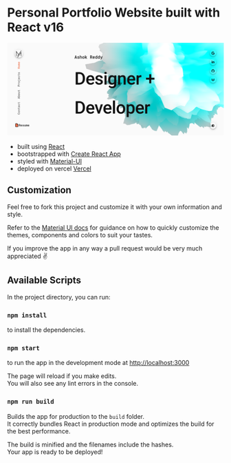 # Personal Portfolio Website built with React v16

[![Screenshot](/public/social-image.png)](https://portfolio-palannagariashok.vercel.app/)

- built using [React](https://reactjs.org)
- bootstrapped with [Create React App](https://github.com/facebook/create-react-app)
- styled with [Material-UI](https://material-ui.com)
- deployed on vercel [Vercel](https://vercel.com)

## Customization

Feel free to fork this project and customize it with your own information and style.

Refer to the [Material UI docs](https://material-ui.com/customization/theming) for guidance on how to quickly customize the themes, components and colors to suit your tastes.

If you improve the app in any way a pull request would be very much appreciated ✌️

## Available Scripts

In the project directory, you can run:

### `npm install`

to install the dependencies.

### `npm start`

to run the app in the development mode at [http://localhost:3000](http://localhost:3000)<br />

The page will reload if you make edits.<br />
You will also see any lint errors in the console.

### `npm run build`

Builds the app for production to the `build` folder.<br />
It correctly bundles React in production mode and optimizes the build for the best performance.

The build is minified and the filenames include the hashes.<br />
Your app is ready to be deployed!
